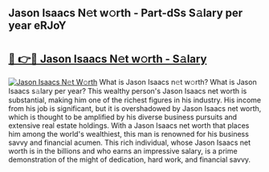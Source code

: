 ## Jason Isaacs N𝚎t w𝚘rth - Part-dSs S𝚊lary per year eRJoY

# <h2><a href="http://gc3618r.nevu.top/?p=Jason+Isaacs">🔗 👉🔴 Jason Isaacs N𝚎t w𝚘rth - S𝚊lary</a></h2>

[![Jason Isaacs N𝚎t W𝚘rth](https://i.imgur.com/Oavwk0R.jpeg)](http://gc3618r.nevu.top/?p=Jason+Isaacs)
What is Jason Isaacs n𝚎t w𝚘rth? What is Jason Isaacs s𝚊lary per year?
This wealthy person's Jason Isaacs net worth is substantial, making him one of the richest figures in his industry. His income from his job is significant, but it is overshadowed by Jason Isaacs net worth, which is thought to be amplified by his diverse business pursuits and extensive real estate holdings. With a Jason Isaacs net worth that places him among the world's wealthiest, this man is renowned for his business savvy and financial acumen. This rich individual, whose Jason Isaacs net worth is in the billions and who earns an impressive salary, is a prime demonstration of the might of dedication, hard work, and financial savvy.
